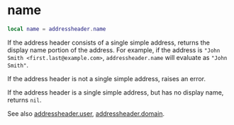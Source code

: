 # name

```lua
local name = addressheader.name
```

If the address header consists of a single simple address, returns the display name
portion of the address. For example, if the address is
`"John Smith <first.last@example.com>`, `addressheader.name` will evaluate as
`"John Smith"`.

If the address header is not a single simple address, raises an error.

If the address header is a single simple address, but has no display name,
returns `nil`.

See also [addressheader.user](user.md), [addressheader.domain](domain.md).


